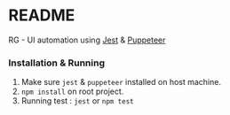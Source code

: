 # README #
RG - UI automation using [Jest](https://github.com/facebook/jest/) & [Puppeteer](https://github.com/GoogleChrome/puppeteer)
### Installation & Running ###
1. Make sure `jest` & `puppeteer` installed on host machine.
2. `npm install` on root project.
3. Running test : `jest` or `npm test`
